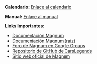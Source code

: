 

**Calendario:** [Enlace al calendario](https://uab-my.sharepoint.com/:w:/g/personal/1636620_uab_cat/EbBrbAlbQ_1OpnWr8QHX4K0BqVsWpEeOUMkfbsMWstqcpg?e=RPUJmy)

**Manual:** [Enlace al manual](https://uab-my.sharepoint.com/:w:/g/personal/1636620_uab_cat/Ed3Rbka1K9JNlB6b6gTrcbkBjVDjyUQ3TFh0K1qsNm_asQ?e=gP6eqx)

**Links Importantes:**
- [Documentación Magnum](https://doc.magnum.graphics/magnum/)
- [Documentación Magnum (raíz)](https://doc.magnum.graphics/)
- [Foro de Magnum en Google Groups](https://groups.google.com/g/magnum-engine/c/0UToWMYLuWE?pli=1)
- [Repositorio de GitHub de CarsLegends](https://github.com/CarsLegends/CarsLegends/)
- [Sitio web oficial de Magnum](https://magnum.graphics/)